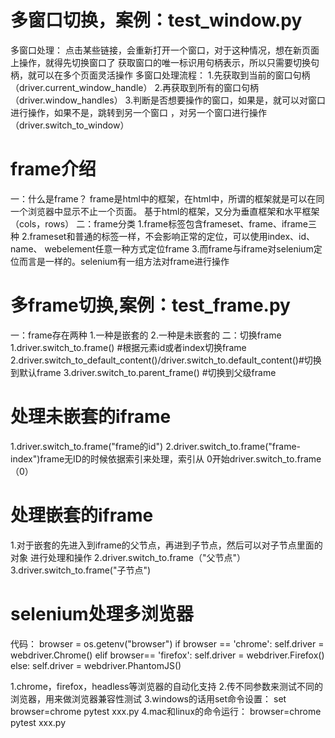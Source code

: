 # 多窗口切换，案例：test_window.py

多窗口处理： 点击某些链接，会重新打开一个窗口，对于这种情况，想在新页面上操作，就得先切换窗口了 获取窗口的唯一标识用句柄表示，所以只需要切换句柄，就可以在多个页面灵活操作 多窗口处理流程：
1.先获取到当前的窗口句柄（driver.current_window_handle） 2.再获取到所有的窗口句柄（driver.window_handles）
3.判断是否想要操作的窗口，如果是，就可以对窗口进行操作，如果不是，跳转到另一个窗口 ，对另一个窗口进行操作（driver.switch_to_window）

# frame介绍

一：什么是frame？ frame是html中的框架，在html中，所谓的框架就是可以在同一个浏览器中显示不止一个页面。 基于html的框架，又分为垂直框架和水平框架（cols，rows） 二：frame分类
1.frame标签包含frameset、frame、iframe三种 2.frameset和普通的标签一样，不会影响正常的定位，可以使用index、id、name、 webelement任意一种方式定位frame
3.而frame与iframe对selenium定位而言是一样的。selenium有一组方法对frame进行操作

# 多frame切换,案例：test_frame.py

一：frame存在两种 1.一种是嵌套的 2.一种是未嵌套的 二：切换frame 1.driver.switch_to.frame() #根据元素id或者index切换frame
2.driver.switch_to_default_content()/driver.switch_to.default_content()#切换 到默认frame 3.driver.switch_to.parent_frame()
#切换到父级frame

# 处理未嵌套的iframe

1.driver.switch_to.frame("frame的id")
2.driver.switch_to.frame("frame-index")frame无ID的时候依据索引来处理，索引从 0开始driver.switch_to.frame（0）

# 处理嵌套的iframe

1.对于嵌套的先进入到iframe的父节点，再进到子节点，然后可以对子节点里面的对象 进行处理和操作 2.driver.switch_to.frame（"父节点"） 3.driver.switch_to.frame("子节点")

# selenium处理多浏览器

代码： browser = os.getenv("browser")
if browser == 'chrome':
self.driver = webdriver.Chrome()
elif browser== 'firefox':
self.driver = webdriver.Firefox()
else:
self.driver = webdriver.PhantomJS()

1.chrome，firefox，headless等浏览器的自动化支持 2.传不同参数来测试不同的浏览器，用来做浏览器兼容性测试 3.windows的话用set命令设置： set browser=chrome pytest xxx.py
4.mac和linux的命令运行： browser=chrome pytest xxx.py

